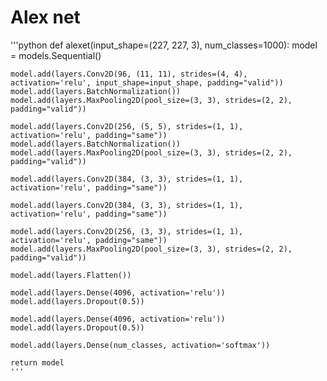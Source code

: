 
# Alex net
'''python
def alexet(input_shape=(227, 227, 3), num_classes=1000):
    model = models.Sequential()

    model.add(layers.Conv2D(96, (11, 11), strides=(4, 4), activation='relu', input_shape=input_shape, padding="valid"))
    model.add(layers.BatchNormalization())
    model.add(layers.MaxPooling2D(pool_size=(3, 3), strides=(2, 2), padding="valid"))

    model.add(layers.Conv2D(256, (5, 5), strides=(1, 1), activation='relu', padding="same"))
    model.add(layers.BatchNormalization())
    model.add(layers.MaxPooling2D(pool_size=(3, 3), strides=(2, 2), padding="valid"))

    model.add(layers.Conv2D(384, (3, 3), strides=(1, 1), activation='relu', padding="same"))

    model.add(layers.Conv2D(384, (3, 3), strides=(1, 1), activation='relu', padding="same"))

    model.add(layers.Conv2D(256, (3, 3), strides=(1, 1), activation='relu', padding="same"))
    model.add(layers.MaxPooling2D(pool_size=(3, 3), strides=(2, 2), padding="valid"))

    model.add(layers.Flatten())

    model.add(layers.Dense(4096, activation='relu'))
    model.add(layers.Dropout(0.5))

    model.add(layers.Dense(4096, activation='relu'))
    model.add(layers.Dropout(0.5))

    model.add(layers.Dense(num_classes, activation='softmax'))

    return model
    '''
    
